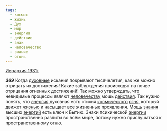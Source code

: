```yaml
---
tags:
  - космос
  - жизнь
  - Дух
  - мир
  - энергия
  - действие
  - знак
  - человечество
  - знание
  - огонь
---
```


[Иерархия 1931г](/agni/1931)

___369___
Когда [духовные](/tag/#Дух) искания покрывают тысячелетия, как же можно отрицать их достижения! Какие заблуждения происходят на почве отрицания огненных достижений! Так можно утверждать, что невидимые процессы являют [человечеству](/tag/#человечество) мощь [действия](/tag/#действие). Так нужно понять, что [энергия](/tag/#энергия) духовная есть стихия [космического](/tag/#космос) [огня](/tag/#огонь), который движет [жизнью](/tag/#жизнь) и насыщает все жизненные проявления. Мощь [знания](/tag/#знание) высших [энергий](/tag/#энергия) есть ключ к Бытию. Знаки психической [энергии](/tag/#энергия) пространственно разлиты во всём мире, потому нужно прислушаться к пространственному [огню](/tag/#огонь).   

